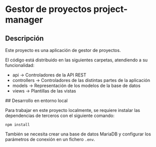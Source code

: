 # Gestor de proyectos project-manager

## Descripción

Este proyecto es una aplicación de gestor de proyectos.

El código está distribuido en las siguientes carpetas, atendiendo a su funcionalidad:

 * api -> Controladores de la API REST
 * controllers -> Controladores de las distintas partes de la aplicación
 * models -> Representación de los modelos de la base de datos
 * views -> Plantillas de las vistas

## Desarrollo en entorno local

Para trabajar en este proyecto localmente, se requiere instalar las dependencias de terceros con el siguiente comando:

```
npm install
```

También se necesita crear una base de datos MariaDB y configurar los parámetros de conexión en un fichero ``.env``.
